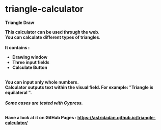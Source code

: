 # triangle-calculator
<b>Triangle Draw<b>

This calculator can be used through the web. <br>
You can calculate different types of triangles. 
 <br><br>
It contains : <br>
 <ul>
  <li> Drawing window <br> </li>
  <li> Three input fields <br> </li>
  <li> Calculate Button <br> </li>
 </ul>
<br>
You can input only whole numbers. <br>
Calculator outputs text within the visual field. For example: "Triangle is equilateral ".
 <br><br>
 <i> Some cases are tested with Cypress. </i>
<br> <br>
 
 Have a look at it on GitHub Pages : https://astridadan.github.io/triangle-calculator/
